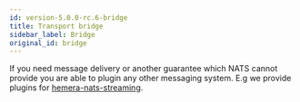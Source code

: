 ```yaml
---
id: version-5.0.0-rc.6-bridge
title: Transport bridge
sidebar_label: Bridge
original_id: bridge
---
```


If you need message delivery or another guarantee which NATS cannot provide you are able to plugin any other messaging system. E.g we provide plugins for [hemera-nats-streaming](https://github.com/hemerajs/hemera-nats-streaming).
